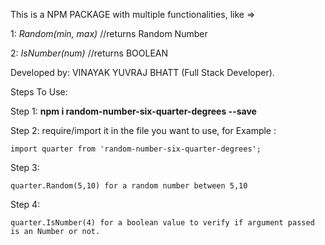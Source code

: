 This is a NPM PACKAGE with multiple functionalities, like =>

1: _Random(min, max)_ //returns Random Number
 
2: _IsNumber(num)_ //returns BOOLEAN




Developed by: VINAYAK YUVRAJ BHATT (Full Stack Developer).




Steps To Use:

Step 1: **npm i random-number-six-quarter-degrees --save**

Step 2: require/import it in the file you want to use, for Example :
 
    import quarter from 'random-number-six-quarter-degrees';

Step 3:    

    quarter.Random(5,10) for a random number between 5,10

Step 4:
 
    quarter.IsNumber(4) for a boolean value to verify if argument passed is an Number or not.

